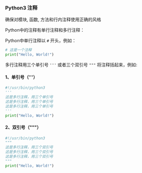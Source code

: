 ### Python3 注释
确保对模块, 函数, 方法和行内注释使用正确的风格

Python中的注释有单行注释和多行注释：

Python中单行注释以 `#` 开头，例如：
```python
# 这是一个注释
print("Hello, World!")
```
多行注释用三个单引号 `'''` 或者三个双引号 `"""` 将注释括起来，例如:

#### 1、单引号（'''）
```python
#!/usr/bin/python3 
'''
这是多行注释，用三个单引号
这是多行注释，用三个单引号 
这是多行注释，用三个单引号
'''
print("Hello, World!") 
```
#### 2、双引号（"""）
```python
#!/usr/bin/python3 
"""
这是多行注释，用三个双引号
这是多行注释，用三个双引号 
这是多行注释，用三个双引号
"""
print("Hello, World!") 
```

